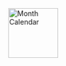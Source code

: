 

<img src="https://user-images.githubusercontent.com/94288727/210132335-0e6d1d1d-1148-4c1a-a617-997dd6408bec.png" alt="Month Calendar" style="height:100px;">
